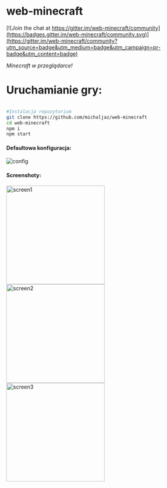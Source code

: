 # web-minecraft

[![Join the chat at https://gitter.im/web-minecraft/community](https://badges.gitter.im/web-minecraft/community.svg)](https://gitter.im/web-minecraft/community?utm_source=badge&utm_medium=badge&utm_campaign=pr-badge&utm_content=badge)

<i>Minecraft w przeglądarce!</i>

<i>
</i>
<h1>Uruchamianie gry:</h1>

```bash

#Instalacja repozytorium
git clone https://github.com/michaljaz/web-minecraft
cd web-minecraft
npm i
npm start

```
<h4>Defaultowa konfiguracja:</h4>
<img src="https://i.ibb.co/M5ZMK49/config.png"
     alt="config"
     style="margin-right: 10px;" />
<br>
<h4>Screenshoty:</h4>

[<img src="https://i.ibb.co/kmhv1tF/screen1.png" alt="screen1" width="260">](https://www.youtube.com/watch?v=ltWosy4Z0Kw)
[<img src="https://i.ibb.co/Q9WCSXR/screen2.png" alt="screen2" width="260">](https://www.youtube.com/watch?v=UWGSf08wQSc)
[<img src="https://i.ibb.co/HKwR1kK/screen3.png" alt="screen3" width="260">](https://www.youtube.com/watch?v=ssWE0kXDGJE)




